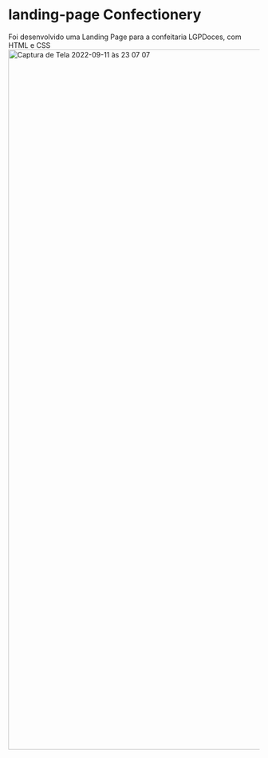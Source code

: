 # landing-page Confectionery
 Foi desenvolvido uma Landing Page para a confeitaria LGPDoces, com HTML e CSS
<img width="1404" alt="Captura de Tela 2022-09-11 às 23 07 07" src="https://user-images.githubusercontent.com/92681882/189561621-c99568fb-4f7c-4cac-b38f-06e6ee4dc24f.png">
